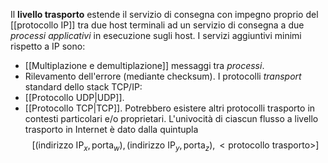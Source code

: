 Il __livello trasporto__ estende il servizio di consegna con impegno proprio del [[protocollo IP]] tra due host terminali ad un servizio di consegna a due _processi applicativi_ in esecuzione sugli host.
I servizi aggiuntivi minimi rispetto a IP sono:
- [[Multiplazione e demultiplazione]] messaggi tra _processi_.
- Rilevamento dell'errore (mediante checksum).
I protocolli _transport_ standard dello stack TCP/IP:
- [[Protocollo UDP|UDP]].
- [[Protocollo TCP|TCP]].
Potrebbero esistere altri protocolli trasporto in contesti particolari e/o proprietari.
L'univocità di ciascun flusso a livello trasporto in Internet è dato dalla quintupla $$[(\text{indirizzo IP}_{x},\text{porta}_{w}),(\text{indirizzo IP}_{y},\text{porta}_{z}),<\text{protocollo trasporto}>]$$